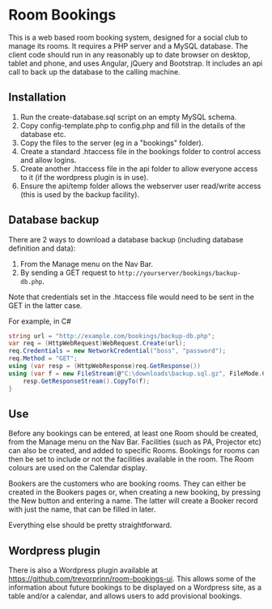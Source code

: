 # Room Bookings #

This is a web based room booking system, designed for a social club to manage its rooms. It requires a PHP server and a MySQL database. The client code should run in any reasonably up to date browser on desktop, tablet and phone, and uses Angular, jQuery and Bootstrap. It includes an api call to back up the database to the calling machine.

## Installation ##

1. Run the create-database.sql script on an empty MySQL schema.
2. Copy config-template.php to config.php and fill in the details of the database etc.
3. Copy the files to the server (eg in a "bookings" folder). 
4. Create a standard .htaccess file in the bookings folder to control access and allow logins.
5. Create another .htaccess file in the api folder to allow everyone access to it (if the wordpress plugin is in use).
6. Ensure the api/temp folder allows the webserver user read/write access (this is used by the backup facility).

## Database backup ##

There are 2 ways to download a database backup (including database definition and data):

1. From the Manage menu on the Nav Bar.
2. By sending a GET request to `http://yourserver/bookings/backup-db.php`.

Note that credentials set in the .htaccess file would need to be sent in the GET in the latter case.

For example, in C#

```C#
string url = "http://example.com/bookings/backup-db.php";
var req = (HttpWebRequest)WebRequest.Create(url);
req.Credentials = new NetworkCredential("boss", "password");
req.Method = "GET";
using (var resp = (HttpWebResponse)req.GetResponse()) 
using (var f = new FileStream(@"C:\downloads\backup.sql.gz", FileMode.Create)) {
	resp.GetResponseStream().CopyTo(f);
}
```

## Use ##

Before any bookings can be entered, at least one Room should be created, from the Manage menu on the Nav Bar. Facilities (such as PA, Projector etc) can also be created, and added to specific Rooms. Bookings for rooms can then be set to include or not the facilities available in the room. The Room colours are used on the Calendar display.

Bookers are the customers who are booking rooms. They can either be created in the Bookers pages or, when creating a new booking, by pressing the New button and entering a name. The latter will create a Booker record with just the name, that can be filled in later.

Everything else should be pretty straightforward.

## Wordpress plugin ##

There is also a Wordpress plugin available at https://github.com/trevorprinn/room-bookings-ui. This allows
some of the information about future bookings to be displayed on a Wordpress site, as a table
and/or a calendar, and allows users to add provisional bookings.
